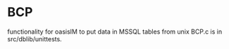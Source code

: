 # BCP
functionality for oasisIM to put data in MSSQL tables from unix
BCP.c is in src/dblib/unittests.
